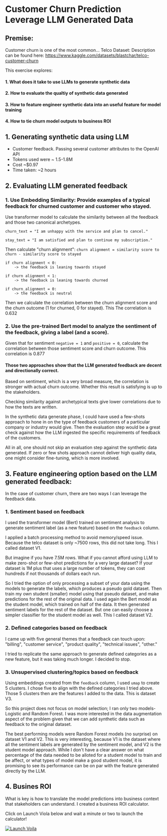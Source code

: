 # Customer Churn Prediction Leverage LLM Generated Data


## Premise:
Customer churn is one of the most common...
Telco Dataset: Description can be found here: https://www.kaggle.com/datasets/blastchar/telco-customer-churn


This exercise explores:

#### 1. What does it take to use LLMs to generate synthetic data 
#### 2. How to evaluate the qualtiy of synthetic data generated
#### 3. How to feature engineer synthetic data into an useful feature for model training
#### 4. How to tie churn model outputs to business ROI


## 1. Generating synthetic data using LLM
- Customer feedback. Passing several customer attributes to the OpenAI API
- Tokens used were ~ 1.5-1.8M
- Cost ~$0.97
- Time taken: ~2 hours


## 2. Evaluating LLM generated feedback
### 1. Use Embedding Similarity: Provide examples of a typical feedback for churned customer and customer who stayed.
Use transformer model to calculate the similarity between all the feedback and those two canonical archetypes. 

`churn_text = "I am unhappy with the service and plan to cancel."`

`stay_text = "I am satisfied and plan to continue my subscription."`

Then calculate "churn alignment": ``` churn alignment = similarity score to churn - similarity score to stayed ```

``` 
if churn alignment < 0:
    -> the feedback is leaning towards stayed

if churn alignment < 1:
    -> the feedback is leaning towards churned

if churn_alignment = 0:
    -> the feedback is neutral
```

Then we calculate the correlation between the churn alignment score and the churn outcome (1 for churned, 0 for stayed). This The correlation is 0.632

### 2. Use the pre-trained Bert model to analyze the sentiment of the feedback, giving a label (and a score). 
Given that for sentiment `negative = 1` and `positive = 0`, calculate the correlation between those sentiment score and churn outcome. This correlation is 0.877 

#### Those two approaches show that the LLM generated feedback are decent and directionally correct. 
Based on sentiment, which is a very broad measure, the correlation is stronger with actual churn outcome. Whether this result is satisfying is up to the stakeholders. 

Checking similarity against archetypical texts give lower correlations due to how the texts are written. 

In the synthetic data generate phase, I could have used a few-shots approach to hone in on the type of feedback customers of a particular company or industry would give. Then the evaluation step would be a great check against how the LLM ingested the specific requirements of feedback of the customers. 

All in all, one should not skip an evaluation step against the synthetic data generated. 
If zero or few shots approach cannot deliver high quality data, one might consider fine-tuning, which is more involved.

## 3. Feature engineering option based on the LLM generated feedback:

In the case of customer churn, there are two ways I can leverage the feedback data.

### 1. Sentiment based on feedback
I used the transformer model (Bert) trained on sentiment analysis to generate sentiment label (as a new feature) based on the `feedback` column.

I applied a batch processing method to avoid memory/speed issue. Because the telco dataset is only ~7500 rows, this did not take long. This I called dataset V1.

But imagine if you have 7.5M rows. What if you cannot afford using LLM to make zero-shot or few-shot predictions for a very large dataset? If your dataset is 1M plus that uses a large number of tokens, they can cost hundreds if not thousands of dollars each run.

So I tried the option of only processing a subset of your data using the models to generate the labels, which produces a pseudo gold dataset. Then train my own student (smaller) model using that pseudo dataset, and make predictions for the rest of the original data. 
I used again the Bert model as the student model, which trained on half of the data. It then generated sentiment labels for the rest of the dataset. But one can easily choose a simpler classifier for the student model as well.
This I called dataset V2.

### 2. Defined categories based on feedback 
I came up with five general themes that a feedback can touch upon: "billing", "customer service", "product quality", "technical issues", "other."

I tried to replicate the same approach to generate defined categories as a new feature, but it was taking much longer. I decided to stop.

### 3. Unsupervised clustering/topics based on feedback
Using embeddings created from the `feedback` column, I used `umap` to create 5 clusters. I chose five to align with the defined categories I tried above. Those 5 clusters then are the features I added to the data. This is dataset V3.

So this project does not focus on model selection; I ran only two models- Logistic and Random Forest. I was more interested in the data augmentation aspect of the problem given that we can add synthetic data such as feedback to the original dataset. 

The best performing models were Random Forest models (no surprise) on dataset V1 and V2.
This is very interesting, because V1 is the dataset where all the sentiment labels are generated by the sentiment model, and V2 is the student model approach. While I don't have a clear answer on what percentage of the data needed to be alloted for a student model to train and be affect, or what types of model make a good student model, it is promising to see its performance can be on par with the feature generated directly by the LLM.

## 4. Busines ROI
What is key is how to translate the model predictions into business context that stakeholders can understand. I created a business ROI calculator.

Click on Launch Viola below and wait a minute or two to launch the calculator!

[![Launch Voila](https://mybinder.org/badge_logo.svg)](https://mybinder.org/v2/gh/PeggyFan/telco_Churn_genai/HEAD?urlpath=voila/render/churn_roi_widget.ipynb)
